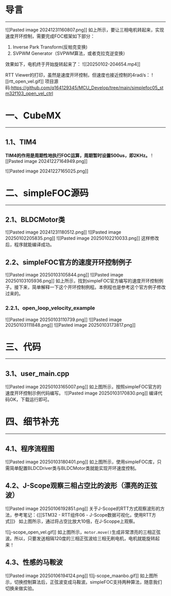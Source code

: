 # 导言
---
![[Pasted image 20241231160807.png]]
如上所示，要让三相电机转起来，实现速度开环控制，需要完成FOC框架如下部分：
1. Inverse Park Transform(反帕克变换)
2. SVPWM Generator（SVPWM算法，或者克拉克逆变换）

效果如下，电机终于开始旋转起来了：
![[20250102-204654.mp4]]

RTT Viewer的打印，虽然是速度开环控制，但速度也接近控制的4rad/s：
![[rtt_open_vel.gif]]
项目源码:https://github.com/q164129345/MCU_Develop/tree/main/simplefoc05_stm32f103_open_vel_ctrl

# 一、CubeMX
---
## 1.1、TIM4
**TIM4的作用是周期性地执行FOC运算，周期暂时设置500us，即2KHz。**
![[Pasted image 20241227164949.png]]

![[Pasted image 20241227165025.png]]

# 二、simpleFOC源码
---
## 2.1、BLDCMotor类
![[Pasted image 20241231180512.png]]
![[Pasted image 20250102205835.png]]
![[Pasted image 20250102210033.png]]
这样修改后，程序就能编译成功。

## 2.2、simpleFOC官方的速度开环控制例子
![[Pasted image 20250103105844.png]]
![[Pasted image 20250103105936.png]]
如上所示，找到simpleFOC官方编写的速度开环控制例子。接下来，简单解释一下这个开环控制例程。本例程也是参考这个官方例子修改过来的。

### 2.2.1、open_loop_velocity_example
![[Pasted image 20250103110739.png]]
![[Pasted image 20250103111848.png]]
![[Pasted image 20250103173817.png]]

# 三、代码
---
## 3.1、user_main.cpp
![[Pasted image 20250103165007.png]]
如上图所示，按照simpleFOC官方的速度开环控制示例代码编写。
![[Pasted image 20250103170830.png]]
编译代码OK，下载运行即可。

# 四、细节补充
---
## 4.1、程序流程图
![[Pasted image 20250103180401.png]]
如上图所示，使用simpleFOC库，只需简单配置BLDCDriver类与BLDCMotor类就能实现开环速度控制。

## 4.2、J-Scope观察三相占空比的波形（漂亮的正弦波）
![[Pasted image 20250106192851.png]]
关于J-Scope的RTT方式观察波形的方法，参考笔记：《[[STM32 - RTT组件06 - J-Scope数据可视化，使用RTT方式]]》
如上图所示，通过将占空比放大10倍，在J-Scoppe上观察。

![[j-scope_open_vel.gif]]
如上图所示，`motor.move()`生成非常漂亮的三相正弦波。所以，只要发送相隔120度的三相正弦波给三相无刷电机，电机就能旋转起来！

## 4.3、性感的马鞍波
![[Pasted image 20250106194124.png]]
![[j-scope_maanbo.gif]]
如上图所示，切换控制算法后，正弦波变成马鞍波。simpleFOC支持两种算法，随意我们切换来做实验。





